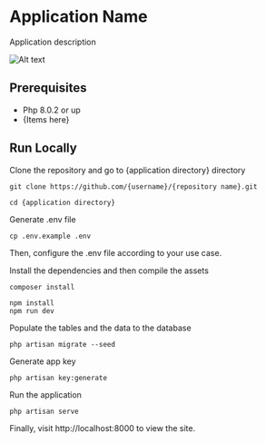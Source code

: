 # Application Name

Application description

![Alt text](https://via.placeholder.com/1024x768?text=Image+Here)

## Prerequisites

* Php 8.0.2 or up
* {Items here}
## Run Locally

Clone the repository and go to {application directory} directory
```shell
git clone https://github.com/{username}/{repository name}.git

cd {application directory}
```

Generate .env file
```shell
cp .env.example .env
```

Then, configure the .env file according to your use case.

Install the dependencies and then compile the assets
```shell
composer install

npm install
npm run dev
```

Populate the tables and the data to the database
```shell
php artisan migrate --seed
```

Generate app key
```shell
php artisan key:generate
```

Run the application
```shell
php artisan serve
```
Finally, visit http://localhost:8000 to view the site.
